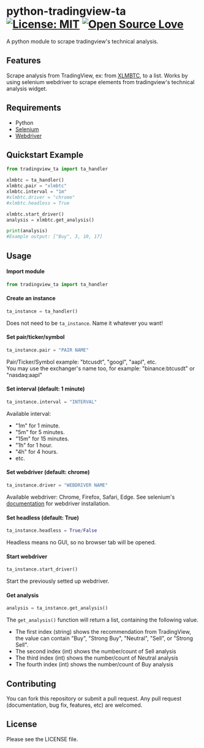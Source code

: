 # python-tradingview-ta [![License: MIT](https://img.shields.io/badge/License-MIT-yellow.svg)](https://opensource.org/licenses/MIT) [![Open Source Love](https://badges.frapsoft.com/os/v1/open-source.png?v=103)](https://github.com/ellerbrock/open-source-badges/)
 A python module to scrape tradingview's technical analysis.
 
## Features
 Scrape analysis from TradingView, ex: from [XLMBTC](http://s.tradingview.com/embed-widget/technical-analysis/?locale=en#%7B%22interval%22%3A%221m%22%2C%22width%22%3A%22100%25%22%2C%22isTransparent%22%3Afalse%2C%22height%22%3A%22100%25%22%2C%22symbol%22%3A%22BINANCE%3AXLMBTC%22%2C%22showIntervalTabs%22%3Atrue%2C%22colorTheme%22%3A%22dark%22%2C%22utm_medium%22%3A%22widget_new%22%2C%22utm_campaign%22%3A%22technical-analysis%22%7D), to a list. Works by using selenium webdriver to scrape elements from tradingview's technical analysis widget.
 
## Requirements
 - Python
 - [Selenium](https://www.selenium.dev/selenium/docs/api/py/#installing)
 - [Webdriver](https://www.selenium.dev/selenium/docs/api/py/#drivers)
## Quickstart Example
```python
from tradingview_ta import ta_handler

xlmbtc = ta_handler()
xlmbtc.pair = "xlmbtc"
xlmbtc.interval = "1m"
#xlmbtc.driver = "chrome"
#xlmbtc.headless = True

xlmbtc.start_driver()
analysis = xlmbtc.get_analysis()

print(analysis)
#Example output: ["Buy", 3, 10, 17]
```
## Usage
#### Import module
```python
from tradingview_ta import ta_handler
```

#### Create an instance
```python
ta_instance = ta_handler()
```
 Does not need to be ```ta_instance```. Name it whatever you want!
 
#### Set pair/ticker/symbol
```python
ta_instance.pair = "PAIR NAME"
```
 Pair/Ticker/Symbol example: "btcusdt", "googl", "aapl", etc. 
 <br>
 You may use the exchanger's name too, for example: "binance:btcusdt" or "nasdaq:aapl"
 
#### Set interval (default: 1 minute)
```python
ta_instance.interval = "INTERVAL"
```
 Available interval:
  - "1m" for 1 minute.
  - "5m" for 5 minutes.
  - "15m" for 15 minutes.
  - "1h" for 1 hour.
  - "4h" for 4 hours.
  - etc.
 
#### Set webdriver (default: chrome)
```python
ta_instance.driver = "WEBDRIVER NAME"
```
 Available webdriver: Chrome, Firefox, Safari, Edge. 
 See selenium's [documentation](https://www.selenium.dev/selenium/docs/api/py/#drivers) for webdriver installation.
 
#### Set headless (default: True)
```python
ta_instance.headless = True/False
```
 Headless means no GUI, so no browser tab will be opened.
 
#### Start webdriver
```python
ta_instance.start_driver()
```
 Start the previously setted up webdriver.

#### Get analysis
```python
analysis = ta_instance.get_analysis()
```
The ```get_analysis()``` function will return a list, containing the following value.
  - The first index (string) shows the recommendation from TradingView, the value can contain "Buy", "Strong Buy", "Neutral", "Sell", or "Strong Sell".
  - The second index (int) shows the number/count of Sell analysis
  - The third index (int) shows the number/count of Neutral analysis
  - The fourth index (int) shows the number/count of Buy analysis

## Contributing
 You can fork this repository or submit a pull request. Any pull request (documentation, bug fix, features, etc) are welcomed.
 
## License
 Please see the LICENSE file.
